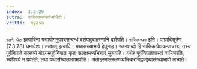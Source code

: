 ```yaml
---
index:  3.2.29
sutra:  नासिकास्तनयोर्ध्माधेटोः।
vritti:  nyasa
---
```


`स्तने धेटः` इत्यादिना यथायोगमुपपदसम्बन्धं दर्शयन्नुदाहरणानि दर्शयति। `नासिकन्धमः` इति। पाघ्रादिसूत्रेण (7.3.78) धमादेशः। 
`तच्चैतत्` इत्यादि। यथासंख्याभावे हेतुमाह। स्तनशब्दो हि नासिकापेक्षयल्पाच्तरः, तस्य पूर्वनिपाते कत्र्तव्ये योऽयमपूर्वनिपातः कृतः सलक्षमव्यभिचारं सूचयति। यथेह पूर्वनिपातशास्त्रं व्यभिचरति, स्वविषये न प्रवर्तते, तथा यथासंख्यलक्षणमपीति। अतोऽस्माल्लक्षणव्यभिचारचिह्नाद्यथासंख्याभावो लभ्यते॥
